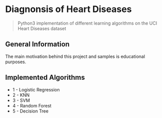 
# Diagnonsis of Heart Diseases 
> Python3 implementation of different learning algorithms on the UCI Heart Diseases dataset


## General Information
The main motivation behind this project and samples is educational purposes.


## Implemented Algorithms
* 1 - Logistic Regression
* 2 - KNN
* 3 - SVM
* 4 - Random Forest
* 5 - Decision Tree 


